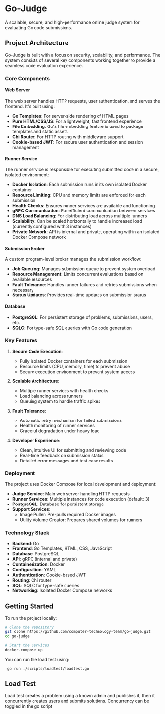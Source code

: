 # Go-Judge

A scalable, secure, and high-performance online judge system for evaluating Go code submissions.

## Project Architecture

Go-Judge is built with a focus on security, scalability, and performance. The system consists of several key components working together to provide a seamless code evaluation experience.

### Core Components

#### Web Server

The web server handles HTTP requests, user authentication, and serves the frontend. It's built using:

- **Go Templates**: For server-side rendering of HTML pages
- **Pure HTML/CSS/JS**: For a lightweight, fast frontend experience
- **File Embedding**: Go's file embedding feature is used to package templates and static assets
- **Chi Router**: For HTTP routing with middleware support
- **Cookie-based JWT**: For secure user authentication and session management

#### Runner Service

The runner service is responsible for executing submitted code in a secure, isolated environment:

- **Docker Isolation**: Each submission runs in its own isolated Docker container
- **Resource Limiting**: CPU and memory limits are enforced for each submission
- **Health Checks**: Ensures runner services are available and functioning
- **gRPC Communication**: For efficient communication between services
- **DNS Load Balancing**: For distributing load across multiple runners
- **Scalability**: Can be scaled horizontally to handle increased load (currently configured with 3 instances)
- **Private Network**: API is internal and private, operating within an isolated Docker Compose network

#### Submission Broker

A custom program-level broker manages the submission workflow:

- **Job Queuing**: Manages submission queue to prevent system overload
- **Resource Management**: Limits concurrent evaluations based on available resources
- **Fault Tolerance**: Handles runner failures and retries submissions when necessary
- **Status Updates**: Provides real-time updates on submission status

#### Database

- **PostgreSQL**: For persistent storage of problems, submissions, users, etc.
- **SQLC**: For type-safe SQL queries with Go code generation

### Key Features

1. **Secure Code Execution**:

   - Fully isolated Docker containers for each submission
   - Resource limits (CPU, memory, time) to prevent abuse
   - Secure execution environment to prevent system access

2. **Scalable Architecture**:

   - Multiple runner services with health checks
   - Load balancing across runners
   - Queuing system to handle traffic spikes

3. **Fault Tolerance**:

   - Automatic retry mechanism for failed submissions
   - Health monitoring of runner services
   - Graceful degradation under heavy load

4. **Developer Experience**:
   - Clean, intuitive UI for submitting and reviewing code
   - Real-time feedback on submission status
   - Detailed error messages and test case results

### Deployment

The project uses Docker Compose for local development and deployment:

- **Judge Service**: Main web server handling HTTP requests
- **Runner Services**: Multiple instances for code execution (default: 3)
- **PostgreSQL**: Database for persistent storage
- **Support Services**:
  - Image Puller: Pre-pulls required Docker images
  - Utility Volume Creator: Prepares shared volumes for runners

### Technology Stack

- **Backend**: Go
- **Frontend**: Go Templates, HTML, CSS, JavaScript
- **Database**: PostgreSQL
- **API**: gRPC (internal and private)
- **Containerization**: Docker
- **Configuration**: YAML
- **Authentication**: Cookie-based JWT
- **Routing**: Chi router
- **SQL**: SQLC for type-safe queries
- **Networking**: Isolated Docker Compose networks

## Getting Started

To run the project locally:

```bash
# Clone the repository
git clone https://github.com/computer-technology-team/go-judge.git
cd go-judge

# Start the services
docker-compose up
```

You can run the load test using:

```bash
 go run ./scripts/loadtest/loadtest.go
```

## Load Test

Load test creates a problem using a known admin and publishes it, then it concurrently creates users and submits solutions.
Concurrency can be toggled in the go script
